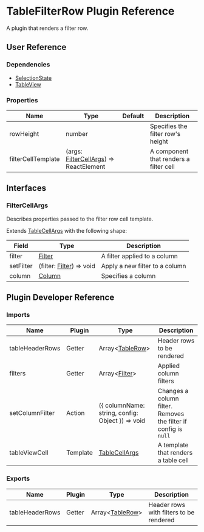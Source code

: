 # TableFilterRow Plugin Reference

A plugin that renders a filter row.

## User Reference

### Dependencies

- [SelectionState](selection-state.md)
- [TableView](table-view.md)

### Properties

Name | Type | Default | Description
-----|------|---------|------------
rowHeight | number | | Specifies the filter row's height
filterCellTemplate | (args: [FilterCellArgs](#filter-cell-args)) => ReactElement | | A component that renders a filter cell

## Interfaces

### <a name="filter-cell-args"></a>FilterCellArgs

Describes properties passed to the filter row cell template.

Extends [TableCellArgs](table-view.md#table-cell-args) with the following shape:

Field | Type | Description
------|------|------------
filter | [Filter](filtering-state.md#filter) | A filter applied to a column
setFilter | (filter: [Filter](filtering-state.md#filter)) => void | Apply a new filter to a column
column | [Column](grid.md#column) | Specifies a column

## Plugin Developer Reference

### Imports

Name | Plugin | Type | Description
-----|--------|------|------------
tableHeaderRows | Getter | Array&lt;[TableRow](table-view.md#table-row)&gt; | Header rows to be rendered
filters | Getter | Array&lt;[Filter](filtering-state.md#filter)&gt; | Applied column filters
setColumnFilter | Action | ({ columnName: string, config: Object }) => void | Changes a column filter. Removes the filter if config is `null`
tableViewCell | Template | [TableCellArgs](table-view.md#table-cell-args) | A template that renders a table cell

### Exports

Name | Plugin | Type | Description
-----|--------|------|------------
tableHeaderRows | Getter | Array&lt;[TableRow](table-view.md#table-row)&gt; | Header rows with filters to be rendered
